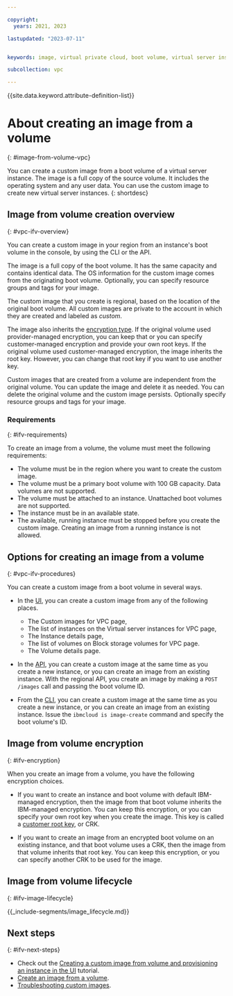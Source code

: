 ```yaml
---

copyright:
  years: 2021, 2023

lastupdated: "2023-07-11"


keywords: image, virtual private cloud, boot volume, virtual server instance, instance

subcollection: vpc

---
```


{{site.data.keyword.attribute-definition-list}}

# About creating an image from a volume
{: #image-from-volume-vpc}

You can create a custom image from a boot volume of a virtual server instance. The image is a full copy of the source volume. It includes the operating system and any user data. You can use the custom image to create new virtual server instances.
{: shortdesc}

## Image from volume creation overview
{: #vpc-ifv-overview}

You can create a custom image in your region from an instance's boot volume in the console, by using the CLI or the API.

The image is a full copy of the boot volume. It has the same capacity and contains identical data. The OS information for the custom image comes from the originating boot volume. Optionally, you can specify resource groups and tags for your image.

The custom image that you create is regional, based on the location of the original boot volume. All custom images are private to the account in which they are created and labeled as _custom_.

The image also inherits the [encryption type](#ifv-encryption). If the original volume used provider-managed encryption, you can keep that or you can specify customer-managed encryption and provide your own root keys. If the original volume used customer-managed encryption, the image inherits the root key. However, you can change that root key if you want to use another key.

Custom images that are created from a volume are independent from the original volume. You can update the image and delete it as needed. You can delete the original volume and the custom image persists.
Optionally specify resource groups and tags for your image.

### Requirements
{: #ifv-requirements}

To create an image from a volume, the volume must meet the following requirements:

* The volume must be in the region where you want to create the custom image.
* The volume must be a primary boot volume with 100 GB capacity. Data volumes are not supported.
* The volume must be attached to an instance. Unattached boot volumes are not supported.
* The instance must be in an available state.
* The available, running instance must be stopped before you create the custom image. Creating an image from a running instance is not allowed.

## Options for creating an image from a volume
{: #vpc-ifv-procedures}

You can create a custom image from a boot volume in several ways.

* In the [UI](/docs/vpc?topic=vpc-create-ifv#image-from-volume-vpc-ui), you can create a custom image from any of the following places.

   - The Custom images for VPC page,
   - The list of instances on the Virtual server instances for VPC page,
   - The Instance details page,
   - The list of volumes on Block storage volumes for VPC page.
   - The Volume details page.

* In the [API](/docs/vpc?topic=vpc-create-ifv#image-from-volume-vpc-api), you can create a custom image at the same time as you create a new instance, or you can create an image from an existing instance. With the regional API, you create an image by making a `POST /images` call and passing the boot volume ID.
* From the [CLI](/docs/vpc?topic=vpc-create-ifv#image-from-volume-vpc-cli), you can create a custom image at the same time as you create a new instance, or you can create an image from an existing instance. Issue the `ibmcloud is image-create` command and specify the boot volume's ID.

## Image from volume encryption
{: #ifv-encryption}

When you create an image from a volume, you have the following encryption choices.

* If you want to create an instance and boot volume with default IBM-managed encryption, then the image from that boot volume inherits the IBM-managed encryption. You can keep this encryption, or you can specify your own root key when you create the image. This key is called a [customer root key](/docs/vpc?topic=vpc-vpc-encryption-about#vpc-customer-managed-encryption), or CRK.

* If you want to create an image from an encrypted boot volume on an existing instance, and that boot volume uses a CRK, then the image from that volume inherits that root key. You can keep this encryption, or you can specify another CRK to be used for the image.

## Image from volume lifecycle
{: #ifv-image-lifecycle}

<!-- Image life cycle content shared with custom images & image from volume -->
{{_include-segments/image_lifecycle.md}}

## Next steps
{: #ifv-next-steps}

* Check out the [Creating a custom image from volume and provisioning an instance in the UI](/docs/vpc?topic=vpc-creating-and-using-an-image-from-volume) tutorial.
* [Create an image from a volume](/docs/vpc?topic=vpc-create-ifv).
* [Troubleshooting custom images](/docs/vpc?topic=vpc-ifv-troubleshooting-custom-images).

